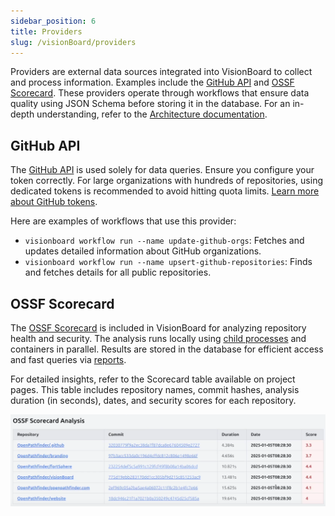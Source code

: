```yaml
---
sidebar_position: 6
title: Providers
slug: /visionBoard/providers
---
```


Providers are external data sources integrated into VisionBoard to collect and process information. Examples include the [GitHub API](#github-api) and [OSSF Scorecard](#ossf-scorecard). These providers operate through workflows that ensure data quality using JSON Schema before storing it in the database. For an in-depth understanding, refer to the [Architecture documentation](/docs/visionBoard/architecture).

## GitHub API

The [GitHub API](https://docs.github.com/en/rest?apiVersion=2022-11-28) is used solely for data queries. Ensure you configure your token correctly. For large organizations with hundreds of repositories, using dedicated tokens is recommended to avoid hitting quota limits. [Learn more about GitHub tokens](https://docs.github.com/en/rest/overview/resources-in-the-rest-api#rate-limiting).

Here are examples of workflows that use this provider:

- `visionboard workflow run --name update-github-orgs`: Fetches and updates detailed information about GitHub organizations.
- `visionboard workflow run --name upsert-github-repositories`: Finds and fetches details for all public repositories.

## OSSF Scorecard

The [OSSF Scorecard](https://scorecard.dev/) is included in VisionBoard for analyzing repository health and security. The analysis runs locally using [child processes](https://nodejs.org/api/child_process.html) and containers in parallel. Results are stored in the database for efficient access and fast queries via [reports](/docs/visionBoard/report-management).

For detailed insights, refer to the Scorecard table available on project pages. This table includes repository names, commit hashes, analysis duration (in seconds), dates, and security scores for each repository.

![OSSF Scorecard Analysis table displaying repositories, commit hashes, analysis duration (in seconds), date, and scores for six OpenPathfinder repositories.](/img/visionBoard_project_report_detials_ossf_scorecard.png)
